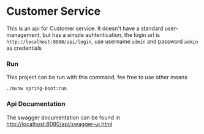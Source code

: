 # Customer Service

This is an api for Customer service. It doesn't have a standard user-management, 
but has a simple auhtentication, the login url is `http://localhost:8080/api/login`, 
use username `admin` and password `admin` as credentials

### Run

This project can be run with this command, fee free to use other means
```$xslt
./mvnw spring-boot:run
```

### Api Documentation

The swagger documentation can be found in [http://localhost:8080/api/swagger-ui.html](http://localhost:8080/api/swagger-ui.html)